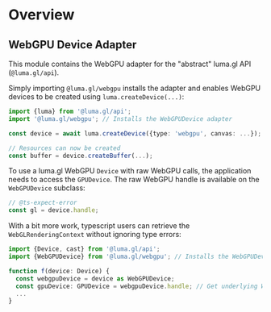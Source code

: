 # Overview

## WebGPU Device Adapter

This module contains the WebGPU adapter for the "abstract" luma.gl API (`@luma.gl/api`).

Simply importing `@luma.gl/webgpu` installs the adapter and enables WebGPU devices to
be created using `luma.createDevice(...)`:

```typescript
import {luma} from '@luma.gl/api';
import '@luma.gl/webgpu'; // Installs the WebGPUDevice adapter

const device = await luma.createDevice({type: 'webgpu', canvas: ...});

// Resources can now be created
const buffer = device.createBuffer(...);
```

To use a luma.gl WebGPU `Device` with raw WebGPU calls, the application needs to access
the `GPUDevice`. The raw WebGPU handle is available on the `WebGPUDevice` subclass:

```typescript
// @ts-expect-error
const gl = device.handle;
```

With a bit more work, typescript users can retrieve the `WebGLRenderingContext`
without ignoring type errors:

```typescript
import {Device, cast} from '@luma.gl/api';
import {WebGPUDevice} from '@luma.gl/webgpu'; // Installs the WebGPUDevice adapter

function f(device: Device) {
  const webgpuDevice = device as WebGPUDevice;
  const gpuDevice: GPUDevice = webgpuDevice.handle; // Get underlying WebGPU device
  ...
}
```
